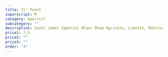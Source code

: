 ```yaml
---
title: Ti' Punch
superscript: M
category: Aperitif
subcategory: ""
description: Saint James Imperial Blanc Rhum Agricole, Limette, Rohrzuckersirup
price1: 7,5
price2: ""
price3: ""
order: "3"
---
```

